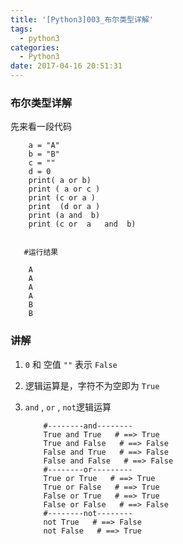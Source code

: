 ```yaml
---
title: '[Python3]003_布尔类型详解'
tags:
  - python3
categories:
  - Python3
date: 2017-04-16 20:51:31
---
```


### 布尔类型详解

先来看一段代码

```
    a = "A"
    b = "B"
    c = ""
    d = 0
    print( a or b)
    print ( a or c )
    print (c or a )
    print  (d or a )
    print (a and  b)
    print (c or  a   and  b)
     

   #运行结果

    A
    A
    A
    A
    B
    B
```  
### 讲解

1.  `0` 和 空值 `""` 表示 `False`

2. 逻辑运算是，字符不为空即为 `True`

3. `and` , `or` ,  `not`逻辑运算

	```
	    #--------and--------
	    True and True   # ==> True
	    True and False   # ==> False
	    False and True   # ==> False
	    False and False   # ==> False
	    #--------or---------
	    True or True   # ==> True
	    True or False   # ==> True
	    False or True   # ==> True
	    False or False   # ==> False
	    #--------not--------
	    not True   # ==> False
	    not False   # ==> True
    ```
